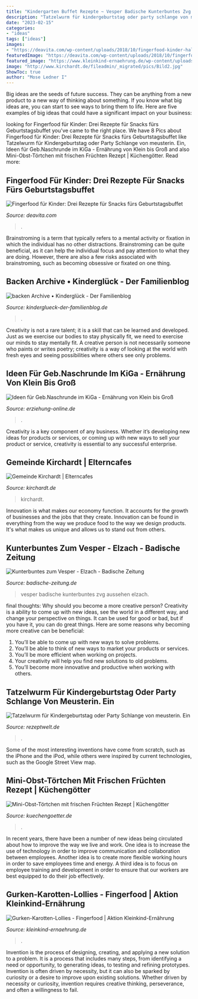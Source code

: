 ```yaml
---
title: "Kindergarten Buffet Rezepte ~ Vesper Badische Kunterbuntes Zvg Aussehen Elzach"
description: "Tatzelwurm für kindergeburtstag oder party schlange von meusterin. ein"
date: "2023-02-15"
categories:
- "ideas"
tags: ["ideas"]
images:
- "https://deavita.com/wp-content/uploads/2018/10/fingerfood-kinder-halloween-geburtstag-spinnen-cracker.jpg"
featuredImage: "https://deavita.com/wp-content/uploads/2018/10/fingerfood-kinder-halloween-geburtstag-spinnen-cracker.jpg"
featured_image: "https://www.kleinkind-ernaehrung.de/wp-content/uploads/2016/09/gemüse-lollies-fingerfood-kita-e1473455871958.jpg"
image: "http://www.kirchardt.de/fileadmin/_migrated/pics/Bild2.jpg"
ShowToc: true
author: "Mose Ledner I"
---
```



Big ideas are the seeds of future success. They can be anything from a new product to a new way of thinking about something. If you know what big ideas are, you can start to see ways to bring them to life. Here are five examples of big ideas that could have a significant impact on your business:

	

		
looking for Fingerfood für Kinder: Drei Rezepte für Snacks fürs Geburtstagsbuffet you've came to the right place. We have 8 Pics about Fingerfood für Kinder: Drei Rezepte für Snacks fürs Geburtstagsbuffet like Tatzelwurm für Kindergeburtstag oder Party Schlange von meusterin. Ein, Ideen für Geb.Naschrunde im KiGa - Ernährung von Klein bis Groß and also Mini-Obst-Törtchen mit frischen Früchten Rezept | Küchengötter. Read more:
		
    
## Fingerfood Für Kinder: Drei Rezepte Für Snacks Fürs Geburtstagsbuffet

<img loading=lazy src="https://deavita.com/wp-content/uploads/2018/10/fingerfood-kinder-halloween-geburtstag-spinnen-cracker.jpg" onerror="this.onerror=null;this.src='https://tse3.mm.bing.net/th?id=OIP.DhYDbJuJ0lwJ_nvWeKaOWgHaE8&amp;pid=15.1';" alt="Fingerfood für Kinder: Drei Rezepte für Snacks fürs Geburtstagsbuffet">

_Source: deavita.com_

>. 

	

Brainstroming is a term that typically refers to a mental activity or fixation in which the individual has no other distractions. Brainstroming can be quite beneficial, as it can help the individual focus and pay attention to what they are doing. However, there are also a few risks associated with brainstroming, such as becoming obsessive or fixated on one thing.

    
## Backen Archive • Kinderglück - Der Familienblog

<img loading=lazy src="http://kinderglueck-der-familienblog.de/wp-content/uploads/2016/03/IMG_0750-980x653.jpg" onerror="this.onerror=null;this.src='https://tse4.mm.bing.net/th?id=OIP.-i9shPCFucYhkf3W2fx5-QHaE7&amp;pid=15.1';" alt="backen Archive • Kinderglück - Der Familienblog">

_Source: kinderglueck-der-familienblog.de_

>. 

	

Creativity is not a rare talent; it is a skill that can be learned and developed. Just as we exercise our bodies to stay physically fit, we need to exercise our minds to stay mentally fit. A creative person is not necessarily someone who paints or writes poetry; creativity is a way of looking at the world with fresh eyes and seeing possibilities where others see only problems.

    
## Ideen Für Geb.Naschrunde Im KiGa - Ernährung Von Klein Bis Groß

<img loading=lazy src="http://up.picr.de/13513801pi.jpg" onerror="this.onerror=null;this.src='https://tse1.mm.bing.net/th?id=OIP.dbSbULbcBkFRzv9DbwKTGgHaJ4&amp;pid=15.1';" alt="Ideen für Geb.Naschrunde im KiGa - Ernährung von Klein bis Groß">

_Source: erziehung-online.de_

>. 

	

Creativity is a key component of any business. Whether it’s developing new ideas for products or services, or coming up with new ways to sell your product or service, creativity is essential to any successful enterprise.

    
## Gemeinde Kirchardt | Elterncafes

<img loading=lazy src="http://www.kirchardt.de/fileadmin/_migrated/pics/Bild2.jpg" onerror="this.onerror=null;this.src='https://tse3.mm.bing.net/th?id=OIP.CkSkQC8_k_lKRAQUlgVwDgHaFj&amp;pid=15.1';" alt="Gemeinde Kirchardt | Elterncafes">

_Source: kirchardt.de_

>kirchardt. 

	

Innovation is what makes our economy function. It accounts for the growth of businesses and the jobs that they create. Innovation can be found in everything from the way we produce food to the way we design products. It's what makes us unique and allows us to stand out from others.

    
## Kunterbuntes Zum Vesper - Elzach - Badische Zeitung

<img loading=lazy src="https://ais.badische-zeitung.de/piece/03/8a/aa/75/59419253.jpg" onerror="this.onerror=null;this.src='https://tse3.mm.bing.net/th?id=OIP.laZEbF_jbNcKqSJPGVPyWwHaE2&amp;pid=15.1';" alt="Kunterbuntes zum Vesper - Elzach - Badische Zeitung">

_Source: badische-zeitung.de_

>vesper badische kunterbuntes zvg aussehen elzach. 

	

final thoughts: Why should you become a more creative person?
Creativity is a ability to come up with new ideas, see the world in a different way, and change your perspective on things. It can be used for good or bad, but if you have it, you can do great things. Here are some reasons why becoming more creative can be beneficial: 
1. You’ll be able to come up with new ways to solve problems. 
2. You’ll be able to think of new ways to market your products or services. 
3. You’ll be more efficient when working on projects. 
4. Your creativity will help you find new solutions to old problems. 
5. You’ll become more innovative and productive when working with others.

    
## Tatzelwurm Für Kindergeburtstag Oder Party Schlange Von Meusterin. Ein

<img loading=lazy src="https://de.rc-cdn.community.thermomix.com/recipeimage/jxzvyvjm-b9ed6-746120-cfcd2-j5pyj0rq/ff247e7e-3ae5-438d-b5b4-b98b97cf0f45/large/tatzelwurm-fuer-kindergeburtstag-oder-party-schlange.jpg" onerror="this.onerror=null;this.src='https://tse1.mm.bing.net/th?id=OIP.ryTAvdDjaGngvIWUlWkPPQFZC0&amp;pid=15.1';" alt="Tatzelwurm für Kindergeburtstag oder Party Schlange von meusterin. Ein">

_Source: rezeptwelt.de_

>. 

	

Some of the most interesting inventions have come from scratch, such as the iPhone and the iPod, while others were inspired by current technologies, such as the Google Street View map.

    
## Mini-Obst-Törtchen Mit Frischen Früchten Rezept | Küchengötter

<img loading=lazy src="http://www.kuechengoetter.de/uploads/media/960x960/04/24864-mini-obst-toertchen-mit-frischen-fruechten.jpg?v=1-0" onerror="this.onerror=null;this.src='https://tse3.mm.bing.net/th?id=OIP.AJ8pRrnwazjxIIABonOATQHaHa&amp;pid=15.1';" alt="Mini-Obst-Törtchen mit frischen Früchten Rezept | Küchengötter">

_Source: kuechengoetter.de_

>. 

	

In recent years, there have been a number of new ideas being circulated about how to improve the way we live and work. One idea is to increase the use of technology in order to improve communication and collaboration between employees. Another idea is to create more flexible working hours in order to save employees time and energy. A third idea is to focus on employee training and development in order to ensure that our workers are best equipped to do their job effectively.

    
## Gurken-Karotten-Lollies - Fingerfood | Aktion Kleinkind-Ernährung

<img loading=lazy src="https://www.kleinkind-ernaehrung.de/wp-content/uploads/2016/09/gemüse-lollies-fingerfood-kita-e1473455871958.jpg" onerror="this.onerror=null;this.src='https://tse4.mm.bing.net/th?id=OIP.Tzwhh5vo1PzPJJF95FqBMQHaE8&amp;pid=15.1';" alt="Gurken-Karotten-Lollies - Fingerfood | Aktion Kleinkind-Ernährung">

_Source: kleinkind-ernaehrung.de_

>. 

	

Invention is the process of designing, creating, and applying a new solution to a problem. It is a process that includes many steps, from identifying a need or opportunity, to generating ideas, to testing and refining prototypes. Invention is often driven by necessity, but it can also be sparked by curiosity or a desire to improve upon existing solutions. Whether driven by necessity or curiosity, invention requires creative thinking, perseverance, and often a willingness to fail.

